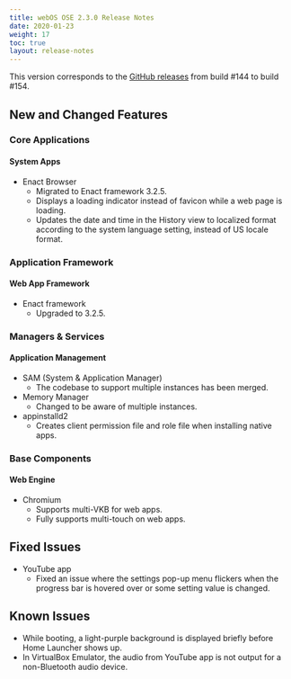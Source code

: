 ```yaml
---
title: webOS OSE 2.3.0 Release Notes
date: 2020-01-23
weight: 17
toc: true
layout: release-notes
---
```


This version corresponds to the [GitHub releases](https://github.com/webosose/build-webos/releases) from build #144 to build #154.

## New and Changed Features

### Core Applications

#### System Apps

  - Enact Browser
      - Migrated to Enact framework 3.2.5.
      - Displays a loading indicator instead of favicon while a web page is loading.
      - Updates the date and time in the History view to localized format according to the system language setting, instead of US locale format.

### Application Framework

#### Web App Framework

  - Enact framework
      - Upgraded to 3.2.5.

### Managers & Services

#### Application Management

  - SAM (System & Application Manager)
      - The codebase to support multiple instances has been merged.
  - Memory Manager
      - Changed to be aware of multiple instances.
  - appinstalld2
      - Creates client permission file and role file when installing native apps.

### Base Components

#### Web Engine

  - Chromium
      - Supports multi-VKB for web apps.
      - Fully supports multi-touch on web apps.

## Fixed Issues

  - YouTube app
      - Fixed an issue where the settings pop-up menu flickers when the progress bar is hovered over or some setting value is changed.

## Known Issues

  - While booting, a light-purple background is displayed briefly before Home Launcher shows up.
  - In VirtualBox Emulator, the audio from YouTube app is not output for a non-Bluetooth audio device.

